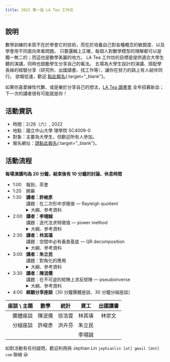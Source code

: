 ```yaml
---
title: 2022 第一屆 LA Tea 工作坊
---
```


## 說明

數學訓練的本質不在於學會它的技術，而在於培養自己對各種概念的敏銳度、以及學會用不同面向來看問題。
只要邏輯上正確，每個人對數學模型的理解都可以是獨一無二的；而這也是數學美麗的地方。
LA Tea 工作坊的目標是提供適合大學生聽的演講，同時也鼓勵學生分享自己的看法。
五場為大學生設計的演講、搭配學長姊的經驗分享（研究所、出國讀書、找工作等），讓你在努力的路上有人結伴同行。
欲報從速，歡迎 [點此報名](https://docs.google.com/forms/d/e/1FAIpQLScp3kk-43DeE0gy5NxyMzU1mNHhKGo83f4J56TcM9qMMVNhrA/viewform?usp=sf_link){:target="_blank"}。

如果你喜愛線性代數、或是樂於分享自己的想法，[LA Tea 讀書會](../#la-tea-%E8%AE%80%E6%9B%B8%E6%9C%83) 全年招募新血；下一次的講者很有可能就是你！

## 活動資訊

- 時間：2/26（六）, 2022
- 地點：國立中山大學 理學院 SC4009-0
- 對象：主要為大學生，但歡迎所有人參加。
- 報名網址：[請點此報名](https://docs.google.com/forms/d/e/1FAIpQLScp3kk-43DeE0gy5NxyMzU1mNHhKGo83f4J56TcM9qMMVNhrA/viewform?usp=sf_link){:target="_blank"}。

## 活動流程

**每場演講均為 20 分鐘，結束後有 10 分鐘的討論、休息時間**

- <span style="display: inline-block; width:3em;">1:00</span>報到、茶會
- <span style="display: inline-block; width:3em;">1:20</span>開幕
- <span style="display: inline-block; width:3em;">1:30</span>**講者：許峻彥**  
    <div style="padding-left:3em;">
    講題：在二次形中求極值 &mdash; Rayleigh quotient
    <details>
    <summary>
    大綱、參考資料
    </summary>
    <p>TBA</p>
    </details>
- <span style="display: inline-block; width:3em;">2:00</span>**講者：李翊誠**  
    <div style="padding-left:3em;">
    講題：迭代法求特徵值 &mdash; power method
    <details>
    <summary>
    大綱、參考資料
    </summary>
    <p>TBA</p>
    </details>
- <span style="display: inline-block; width:3em;">2:30</span>**講者：林其璜**
    <div style="padding-left:3em;">
    講題：空間中必有垂直基底 &mdash; QR decomposition  
    <details>
    <summary>
    大綱、參考資料
    </summary>
    <p>$QR$ 分解是一種矩陣分解方法，能夠將任意矩陣 $A$ 分解成一個正交矩陣 $Q$ 與一個上三角矩陣 $R$ 之積，透過觀察 $Q$ 與 $R$ 矩陣，我們能夠快速的了解原矩陣 $A$ 的行空間所具有的一些性質。</p>
    <p>求解 $QR$ 分解有許多方法，其中利用 <strong>Gram&ndash;Schmidt 正交化</strong> 進行求解是我認為最直觀且最具幾何意義的方法，本次演講旨在利用簡單易懂的方式講解 Gram&ndash;Schmidt 正交化，並期待同學在理解此方法後能夠對 $QR$ 分解產生直觀的了解。</p>
    <p>參考資料</p>
    <ol>
    <li><a href="https://zh.wikipedia.org/wiki/QR%E5%88%86%E8%A7%A3">QR分解 - 維基百科</a></li>
    <li><a href="https://www.itread01.com/content/1544879282.html">淺談矩陣分解以及應用 - IT閱讀</a></li>
    </ol>
    </details>
    </div>
- <span style="display: inline-block; width:3em;">3:00</span>**講者：朱立民**
    <div style="padding-left:3em;">
    講題：對角化的應用
    <details>
    <summary>
    大綱、參考資料
    </summary>
    <p>對角化，一開始動機在於讓一個可對角的矩陣可以和對角矩陣相似，那到底對角化可以做什麼？我們這次會討論它的應用。過程中我們會學到如何表示一個數學常數的次方為矩陣，例：$e^A$。也學會如何利用對角化解微分方程的問題。最後利用對角化將複雜的二次曲線在新的基底下表示成簡單的二次多項式，也就是將 $xy$ 項消掉。</p>
    </details>
- <span style="display: inline-block; width:3em;">3:30</span>**講者：陳泯儒**  
    <div style="padding-left:3em;">
    講題：在不可逆的矩陣上求反矩陣 &mdash; pseudoinverse
    <details>
    <summary>
    大綱、參考資料
    </summary>
    <p>本次演講介紹偽逆矩陣（pseudoinverse）的概念。令 $A$ 為一個 $m\times n$ 矩陣，我們考慮線性函數 $f:\mathbb{R}^n\rightarrow\mathbb{R}^m$，其中 $f(\mathbf{x})=A\mathbf{x}$。我們知道 $A$ 可逆若且唯若 $f$ 可逆。然而，我們可以將 $f$ 的定義域和對應域分別限制在 $A$ 的列空間和行空間。在這樣的限制下，$f$ 必定是一個對射函數。因此我們可以定義線性函數 $f^\dagger:\mathbb{R}^m\rightarrow\mathbb{R}^n$，其中 $f^\dagger$ 在 $A$ 的行空間上為 $f$ 的反函數，而 $f^\dagger$ 在 $A$ 的左零空間上則為零函數。而 $A$ 的偽逆矩陣為 $f^\dagger$ 在標準基底下的矩陣表示法。</p>
    </details>
- <span style="display: inline-block; width:3em;">4:00</span>**經驗分享座談**（30 分鐘團體座談、30 分鐘分組座談）  

| 座談 \ 主題 | 數學   | 統計   | 資工   | 出國讀書 |
|----------:|:-----:|:-----:|:-----:|:-----:|
| 團體座談   | 陳泯儒 | 徐浩雲 | 林其璜 | 林崇文 |
| 分組座談   | 許峻彥 | 洪卉芬 | 朱立民 |       |
|           |       |       | 李翊誠 |       |

如對活動有任何疑問，歡迎利用與 Jephian Lin `jephianlin [at] gmail [dot] com` 聯絡 :smiley: